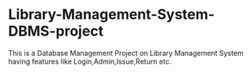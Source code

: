 # Library-Management-System-DBMS-project
This is a Database Management Project on Library Management System having features like Login,Admin,Issue,Return  etc.
